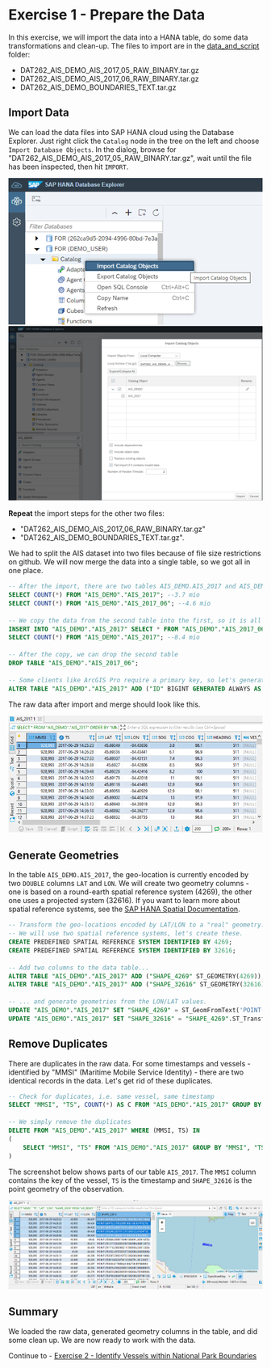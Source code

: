 # Exercise 1 - Prepare the Data

In this exercise, we will import the data into a HANA table, do some data transformations and clean-up. The files to import are in the [data_and_script](../data_and_script/) folder:

* DAT262_AIS_DEMO_AIS_2017_05_RAW_BINARY.tar.gz
* DAT262_AIS_DEMO_AIS_2017_06_RAW_BINARY.tar.gz
* DAT262_AIS_DEMO_BOUNDARIES_TEXT.tar.gz

## Import Data<a name="subex1"></a>

We can load the data files into SAP HANA cloud using the Database Explorer. Just right click the `Catalog` node in the tree on the left and choose `Import Database Objects`. In the dialog, browse for "DAT262_AIS_DEMO_AIS_2017_05_RAW_BINARY.tar.gz", wait until the file has been inspected, then hit `IMPORT`.

![](images/imp1.png)
![](images/imp2.png)

**Repeat** the import steps for the other two files:
* "DAT262_AIS_DEMO_AIS_2017_06_RAW_BINARY.tar.gz"
*  "DAT262_AIS_DEMO_BOUNDARIES_TEXT.tar.gz".

We had to split the AIS dataset into two files because of file size restrictions on github. We will now merge the data into a single table, so we got all in one place.

````SQL
-- After the import, there are two tables AIS_DEMO.AIS_2017 and AIS_DEMO.AIS_2017_06
SELECT COUNT(*) FROM "AIS_DEMO"."AIS_2017"; --3.7 mio
SELECT COUNT(*) FROM "AIS_DEMO"."AIS_2017_06"; --4.6 mio

-- We copy the data from the second table into the first, so it is all in one place.
INSERT INTO "AIS_DEMO"."AIS_2017" SELECT * FROM "AIS_DEMO"."AIS_2017_06";
SELECT COUNT(*) FROM "AIS_DEMO"."AIS_2017"; --8.4 mio

-- After the copy, we can drop the second table
DROP TABLE "AIS_DEMO"."AIS_2017_06";

-- Some clients like ArcGIS Pro require a primary key, so let's generate one.
ALTER TABLE "AIS_DEMO"."AIS_2017" ADD ("ID" BIGINT GENERATED ALWAYS AS IDENTITY PRIMARY KEY);
````

The raw data after import and merge should look like this.

![](images/data_raw.png)

## Generate Geometries<a name="subex2"></a>

In the table `AIS_DEMO.AIS_2017`, the geo-location is currently encoded by two `DOUBLE` columns `LAT` and `LON`. We will create two geometry columns - one is based on a round-earth spatial reference system (4269), the other one uses a projected system (32616). If you want to learn more about spatial reference systems, see the [SAP HANA Spatial Documentation](https://help.sap.com/viewer/bc9e455fe75541b8a248b4c09b086cf5/2021_3_QRC/en-US/d6aaa035191546c38e06f34b3379496d.html).

```SQL
-- Transform the geo-locations encoded by LAT/LON to a "real" geometry.
-- We will use two spatial reference systems, let's create these.
CREATE PREDEFINED SPATIAL REFERENCE SYSTEM IDENTIFIED BY 4269;
CREATE PREDEFINED SPATIAL REFERENCE SYSTEM IDENTIFIED BY 32616;

-- Add two columns to the data table...
ALTER TABLE "AIS_DEMO"."AIS_2017" ADD ("SHAPE_4269" ST_GEOMETRY(4269));
ALTER TABLE "AIS_DEMO"."AIS_2017" ADD ("SHAPE_32616" ST_GEOMETRY(32616));

-- ... and generate geometries from the LON/LAT values.
UPDATE "AIS_DEMO"."AIS_2017" SET "SHAPE_4269" = ST_GeomFromText('POINT('||LON||' '||LAT||')', 4269);
UPDATE "AIS_DEMO"."AIS_2017" SET "SHAPE_32616" = "SHAPE_4269".ST_Transform(32616);
```

## Remove Duplicates<a name="subex3"></a>

There are duplicates in the raw data. For some timestamps and vessels - identified by "MMSI" (Maritime Mobile Service Identity) - there are two identical records in the data. Let's get rid of these duplicates.

```SQL
-- Check for duplicates, i.e. same vessel, same timestamp
SELECT "MMSI", "TS", COUNT(*) AS C FROM "AIS_DEMO"."AIS_2017" GROUP BY "MMSI", "TS" HAVING COUNT(*) > 1 ORDER BY C DESC;

-- We simply remove the duplicates
DELETE FROM "AIS_DEMO"."AIS_2017" WHERE (MMSI, TS) IN
(
	SELECT "MMSI", "TS" FROM "AIS_DEMO"."AIS_2017" GROUP BY "MMSI", "TS" HAVING COUNT(*) > 1
)
```

The screenshot below shows parts of our table `AIS_2017`. The `MMSI` column contains the key of the vessel, `TS` is the timestamp and `SHAPE_32616` is the point geometry of the observation.

![](images/data.png)

## Summary

We loaded the raw data, generated geometry columns in the table, and did some clean up. We are now ready to work with the data.

Continue to - [Exercise 2 - Identify Vessels within National Park Boundaries](../ex2/README.md)
